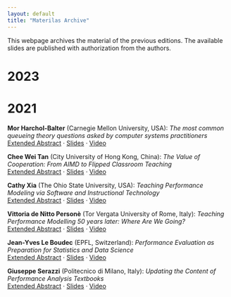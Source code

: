 ```yaml
---
layout: default
title: "Materilas Archive"
---
```


This webpage archives the material of the previous editions. The available slides are published with authorization from the authors.

# 2023

# 2021

**Mor Harchol-Balter** (Carnegie Mellon University, USA): _The most common queueing theory questions asked by computer systems practitioners_    
[Extended Abstract]() · [Slides]() · [Video]()

**Chee Wei Tan** (City University of Hong Kong, China): _The Value of Cooperation: From AIMD to Flipped Classroom Teaching_    
[Extended Abstract]() · [Slides]() · [Video]()

**Cathy Xia** (The Ohio State University, USA): _Teaching Performance Modeling via Software and Instructional Technology_    
[Extended Abstract]() · [Slides]() · [Video]()

**Vittoria de Nitto Personè** (Tor Vergata University of Rome, Italy): _Teaching Performance Modelling 50 years later: Where Are We Going?_    
[Extended Abstract]() · [Slides]() · [Video]()

**Jean-Yves Le Boudec** (EPFL, Switzerland): _Performance Evaluation as Preparation for Statistics and Data Science_    
[Extended Abstract]() · [Slides]() · [Video]()

**Giuseppe Serazzi** (Politecnico di Milano, Italy): _Updating the Content of Performance Analysis Textbooks_    
[Extended Abstract]() · [Slides]() · [Video]()

